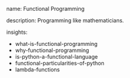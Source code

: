 name: Functional Programming

description: Programming like mathematicians.

insights:
  - what-is-functional-programming
  - why-functional-programming
  - is-python-a-functional-language
  - functional-particularities-of-python
  - lambda-functions
